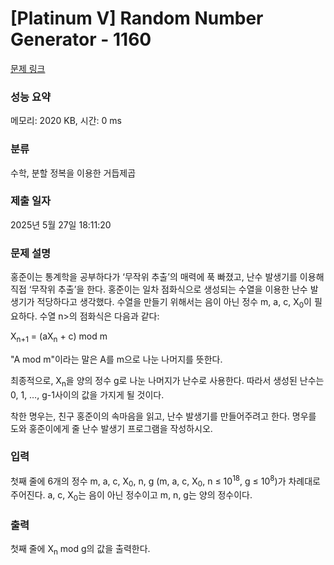 # [Platinum V] Random Number Generator - 1160 

[문제 링크](https://www.acmicpc.net/problem/1160) 

### 성능 요약

메모리: 2020 KB, 시간: 0 ms

### 분류

수학, 분할 정복을 이용한 거듭제곱

### 제출 일자

2025년 5월 27일 18:11:20

### 문제 설명

<p>홍준이는 통계학을 공부하다가 ‘무작위 추출’의 매력에 푹 빠졌고, 난수 발생기를 이용해 직접 ‘무작위 추출’을 한다. 홍준이는 일차 점화식으로 생성되는 수열을 이용한 난수 발생기가 적당하다고 생각했다. 수열을 만들기 위해서는 음이 아닌 정수 m, a, c, X<sub>0</sub>이 필요하다. 수열 <X<sub>n</sub>>의 점화식은 다음과 같다:</p>

<p>X<sub>n+1</sub> = (aX<sub>n</sub> + c) mod m</p>

<p>"A mod m"이라는 말은 A를 m으로 나눈 나머지를 뜻한다.</p>

<p>최종적으로, X<sub>n</sub>을 양의 정수 g로 나눈 나머지가 난수로 사용한다. 따라서 생성된 난수는 0, 1, …, g-1사이의 값을 가지게 될 것이다.</p>

<p>착한 명우는, 친구 홍준이의 속마음을 읽고, 난수 발생기를 만들어주려고 한다. 명우를 도와 홍준이에게 줄 난수 발생기 프로그램을 작성하시오.</p>

### 입력 

 <p>첫째 줄에 6개의 정수 m, a, c, X<sub>0</sub>, n, g (m, a, c, X<sub>0</sub>, n ≤ 10<sup>18</sup>, g ≤ 10<sup>8</sup>)가 차례대로 주어진다. a, c, X<sub>0</sub>는 음이 아닌 정수이고 m, n, g는 양의 정수이다.</p>

### 출력 

 <p>첫째 줄에 X<sub>n</sub> mod g의 값을 출력한다.</p>

